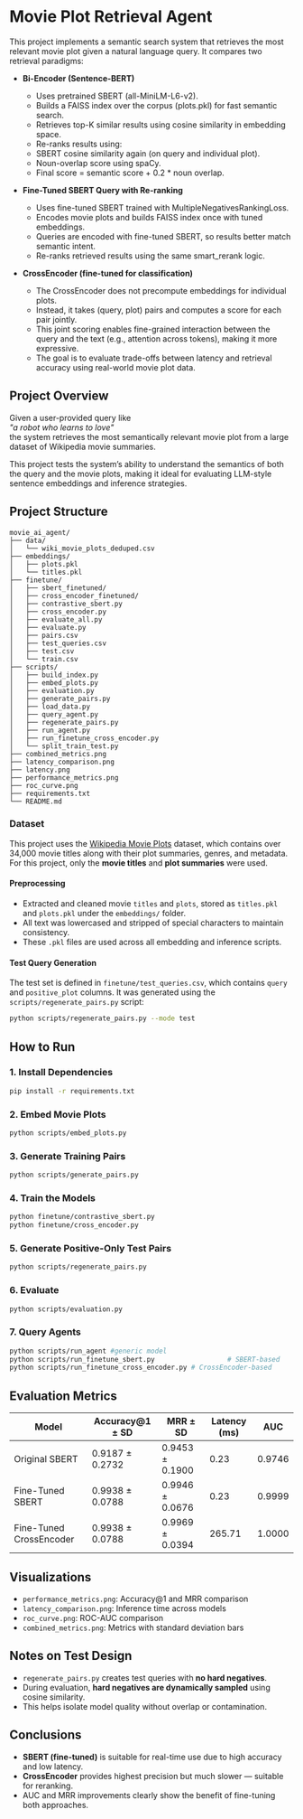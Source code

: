 # Movie Plot Retrieval Agent

This project implements a semantic search system that retrieves the most relevant movie plot given a natural language query. It compares two retrieval paradigms:

- **Bi-Encoder (Sentence-BERT)**
    - Uses pretrained SBERT (all-MiniLM-L6-v2).
    - Builds a FAISS index over the corpus (plots.pkl) for fast semantic search.
    - Retrieves top-K similar results using cosine similarity in embedding space.
    - Re-ranks results using:
    - SBERT cosine similarity again (on query and individual plot).
    - Noun-overlap score using spaCy.
    - Final score = semantic score + 0.2 * noun overlap.
- **Fine-Tuned SBERT Query with Re-ranking**
    - Uses fine-tuned SBERT trained with MultipleNegativesRankingLoss.
    - Encodes movie plots and builds FAISS index once with tuned embeddings.
    - Queries are encoded with fine-tuned SBERT, so results better match semantic intent.
    - Re-ranks retrieved results using the same smart_rerank logic.
  
- **CrossEncoder (fine-tuned for classification)**
    - The CrossEncoder does not precompute embeddings for individual plots.
    - Instead, it takes (query, plot) pairs and computes a score for each pair jointly.
    - This joint scoring enables fine-grained interaction between the query and the text (e.g., attention across tokens), making it more expressive.
    - The goal is to evaluate trade-offs between latency and retrieval accuracy using real-world movie plot data.

## Project Overview

Given a user-provided query like  
_"a robot who learns to love"_  
the system retrieves the most semantically relevant movie plot from a large dataset of Wikipedia movie summaries.

This project tests the system’s ability to understand the semantics of both the query and the movie plots, making it ideal for evaluating LLM-style sentence embeddings and inference strategies.

## Project Structure

```
movie_ai_agent/
├── data/
│   └── wiki_movie_plots_deduped.csv
├── embeddings/
│   ├── plots.pkl
│   └── titles.pkl
├── finetune/
│   ├── sbert_finetuned/
│   ├── cross_encoder_finetuned/
│   ├── contrastive_sbert.py
│   ├── cross_encoder.py
│   ├── evaluate_all.py
│   ├── evaluate.py
│   ├── pairs.csv
│   ├── test_queries.csv
│   ├── test.csv
│   └── train.csv
├── scripts/
│   ├── build_index.py
│   ├── embed_plots.py
│   ├── evaluation.py
│   ├── generate_pairs.py
│   ├── load_data.py
│   ├── query_agent.py
│   ├── regenerate_pairs.py
│   ├── run_agent.py
│   ├── run_finetune_cross_encoder.py
│   └── split_train_test.py
├── combined_metrics.png
├── latency_comparison.png
├── latency.png
├── performance_metrics.png
├── roc_curve.png
├── requirements.txt
└── README.md
```

### Dataset

This project uses the [Wikipedia Movie Plots](https://www.kaggle.com/datasets/jrobischon/wikipedia-movie-plots) dataset, which contains over 34,000 movie titles along with their plot summaries, genres, and metadata. For this project, only the **movie titles** and **plot summaries** were used.

#### Preprocessing

- Extracted and cleaned movie `titles` and `plots`, stored as `titles.pkl` and `plots.pkl` under the `embeddings/` folder.
- All text was lowercased and stripped of special characters to maintain consistency.
- These `.pkl` files are used across all embedding and inference scripts.

#### Test Query Generation

The test set is defined in `finetune/test_queries.csv`, which contains `query` and `positive_plot` columns. It was generated using the `scripts/regenerate_pairs.py` script:

```bash
python scripts/regenerate_pairs.py --mode test
```

## How to Run

### 1. Install Dependencies

```bash
pip install -r requirements.txt
```

### 2. Embed Movie Plots

```bash
python scripts/embed_plots.py
```

### 3. Generate Training Pairs

```bash
python scripts/generate_pairs.py
```

### 4. Train the Models

```bash
python finetune/contrastive_sbert.py
python finetune/cross_encoder.py
```

### 5. Generate Positive-Only Test Pairs

```bash
python scripts/regenerate_pairs.py
```

### 6. Evaluate

```bash
python scripts/evaluation.py
```

### 7. Query Agents

```bash
python scripts/run_agent #generic model
python scripts/run_finetune_sbert.py                  # SBERT-based
python scripts/run_finetune_cross_encoder.py # CrossEncoder-based
```

## Evaluation Metrics

| Model                    | Accuracy@1 ± SD     | MRR ± SD          | Latency (ms) | AUC     |
|-------------------------|---------------------|-------------------|--------------|---------|
| Original SBERT          | 0.9187 ± 0.2732     | 0.9453 ± 0.1900   | 0.23         | 0.9746  |
| Fine-Tuned SBERT        | 0.9938 ± 0.0788     | 0.9946 ± 0.0676   | 0.23         | 0.9999  |
| Fine-Tuned CrossEncoder | 0.9938 ± 0.0788     | 0.9969 ± 0.0394   | 265.71       | 1.0000  |

## Visualizations

- `performance_metrics.png`: Accuracy@1 and MRR comparison
- `latency_comparison.png`: Inference time across models
- `roc_curve.png`: ROC-AUC comparison
- `combined_metrics.png`: Metrics with standard deviation bars

## Notes on Test Design

- `regenerate_pairs.py` creates test queries with **no hard negatives**.
- During evaluation, **hard negatives are dynamically sampled** using cosine similarity.
- This helps isolate model quality without overlap or contamination.

## Conclusions

- **SBERT (fine-tuned)** is suitable for real-time use due to high accuracy and low latency.
- **CrossEncoder** provides highest precision but much slower — suitable for reranking.
- AUC and MRR improvements clearly show the benefit of fine-tuning both approaches.
